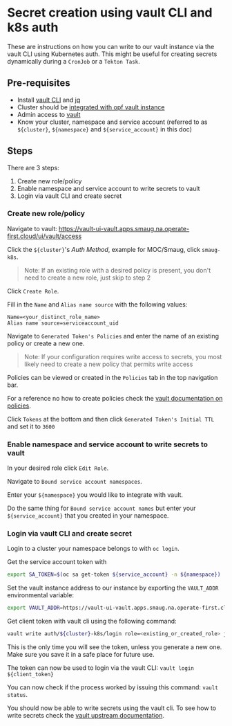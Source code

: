 # Secret creation using vault CLI and k8s auth

These are instructions on how you can write to our vault instance via the vault CLI using Kubernetes auth. This might be useful for creating secrets dynamically during a `CronJob` or a `Tekton Task`.

## Pre-requisites
* Install [vault CLI][1] and [jq][4]
* Cluster should be [integrated with opf vault instance][2]
* Admin access to [vault][5]
* Know your cluster, namespace and service account (referred to as `${cluster}`, `${namespace}` and `${service_account}` in this doc)

## Steps

There are 3 steps:

1) Create new role/policy
2) Enable namespace and service account to write secrets to vault
3) Login via vault CLI and create secret

### Create new role/policy

Navigate to vault: https://vault-ui-vault.apps.smaug.na.operate-first.cloud/ui/vault/access

Click the `${cluster}`'s *Auth Method*, example for MOC/Smaug, click `smaug-k8s`.

> Note: If an existing role with a desired policy is present, you don't need to create a new role, just skip to step 2

Click `Create Role`.

Fill in the `Name` and `Alias name source` with the following values:

```
Name=<your_distinct_role_name>
Alias name source=serviceaccount_uid
```

Navigate to `Generated Token's Policies` and enter the name of an existing policy or create a new one.

> Note: If your configuration requires write access to secrets, you most likely need to create a new policy that permits write access

Policies can be viewed or created in the `Policies` tab in the top navigation bar.

For a reference no how to create policies check the [vault documentation on policies](https://developer.hashicorp.com/vault/docs/concepts/policies).

Click `Tokens` at the bottom and then click `Generated Token's Initial TTL` and set it to `3600`

### Enable namespace and service account to write secrets to vault

In your desired role click `Edit Role`.

Navigate to `Bound service account namespaces`.

Enter your `${namespace}` you would like to integrate with vault.

Do the same thing for `Bound service account names` but enter your `${service_account}` that you created in your namespace.

### Login via vault CLI and create secret

Login to a cluster your namespace belongs to with `oc login`.

Get the service account token with

```bash
export SA_TOKEN=$(oc sa get-token ${service_account} -n ${namespace})
```

Set the vault instance address to our instance by exporting the `VAULT_ADDR` environmental variable:


```bash
export VAULT_ADDR=https://vault-ui-vault.apps.smaug.na.operate-first.cloud
```

Get client token with vault cli using the following command:

```bash
vault write auth/${cluster}-k8s/login role=<existing_or_created_role> jwt=$SA_TOKEN -format=json | jq -r '.auth.client_token'
```

This is the only time you will see the token, unless you generate a new one. Make sure you save it in a safe place for future use.

The token can now be used to login via the vault CLI: `vault login ${client_token}`

You can now check if the process worked by issuing this command: `vault status`.

You should now be able to write secrets using the vault cli. To see how to write secrets check the [vault upstream documentation][6].

[1]: https://developer.hashicorp.com/vault/docs/install
[2]: add_cluster_to_eso_and_vault.md
[3]: add_external_secrets_to_ns.md#1-enable-namespace-to-fetch-secrets-from-vault
[4]: https://stedolan.github.io/jq/download/
[5]: https://vault-ui-vault.apps.smaug.na.operate-first.cloud
[6]: https://developer.hashicorp.com/vault/docs/commands/kv
